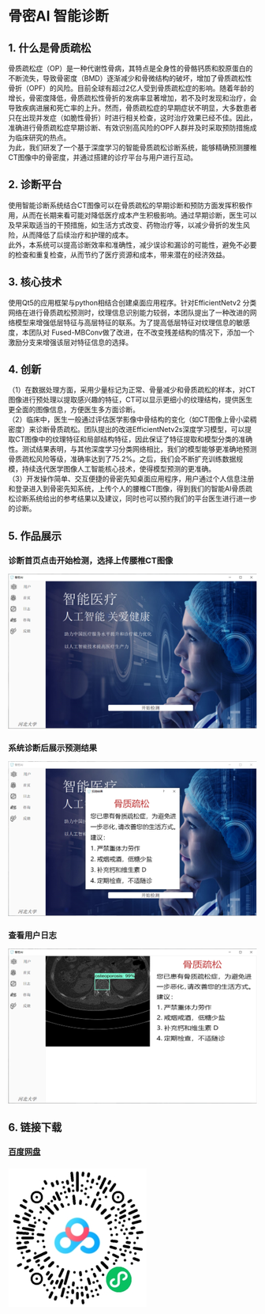 # 骨密AI 智能诊断
## 1. 什么是骨质疏松
骨质疏松症（OP）是一种代谢性骨病，其特点是全身性的骨骼钙质和胶原蛋白的不断流失，导致骨密度（BMD）逐渐减少和骨微结构的破坏，增加了骨质疏松性骨折（OPF）的风险。目前全球有超过2亿人受到骨质疏松症的影响。随着年龄的增长，骨密度降低，骨质疏松性骨折的发病率显著增加，若不及时发现和治疗，会导致疾病进展和死亡率的上升。然而，骨质疏松症的早期症状不明显，大多数患者只在出现并发症（如脆性骨折）时进行相关检查，这时治疗效果已经不佳。因此，准确进行骨质疏松症早期诊断、有效识别高风险的OPF人群并及时采取预防措施成为临床研究的热点。<br/>
为此，我们研发了一个基于深度学习的智能骨质疏松诊断系统，能够精确预测腰椎CT图像中的骨密度，并通过搭建的诊疗平台与用户进行互动。
## 2. 诊断平台
使用智能诊断系统结合CT图像可以在骨质疏松的早期诊断和预防方面发挥积极作用，从而在长期来看可能对降低医疗成本产生积极影响。通过早期诊断，医生可以及早采取适当的干预措施，如生活方式改变、药物治疗等，以减少骨折的发生风险，从而降低了后续治疗和护理的成本。<br/> 
此外，本系统可以提高诊断效率和准确性，减少误诊和漏诊的可能性，避免不必要的检查和重复检查，从而节约了医疗资源和成本，带来潜在的经济效益。
## 3. 核心技术
使用Qt5的应用框架与python相结合创建桌面应用程序。针对EfficientNetv2 分类网络在进行骨质疏松预测时，纹理信息识别能力较弱，本团队提出了一种改进的网络模型来增强低层特征与高层特征的联系。为了提高低层特征对纹理信息的敏感度，本团队对 Fused-MBConv做了改进，在不改变残差结构的情况下，添加一个激励分支来增强该层对特征信息的选择。
## 4. 创新
（1）在数据处理方面，采用少量标记为正常、骨量减少和骨质疏松的样本，对CT图像进行预处理以提取感兴趣的特征，CT可以显示更细小的纹理结构，提供医生更全面的图像信息，方便医生多方面诊断。<br/> 
（2）临床中，医生一般通过评估医学影像中骨结构的变化（如CT图像上骨小梁稠密度）来诊断骨质疏松。团队提出的改进EfficientNetv2s深度学习模型，可以提取CT图像中的纹理特征和局部结构特征，因此保证了特征提取和模型分类的准确性。测试结果表明，与其他深度学习分类网络相比，我们的模型能够更准确地预测骨质疏松风险等级，准确率达到了75.2%。之后，我们会不断扩充训练数据规模，持续迭代医学图像人工智能核心技术，使得模型预测的更准确。<br/> 
（3）开发操作简单、交互便捷的骨密先知桌面应用程序，用户通过个人信息注册和登录进入到骨密先知系统，上传个人的腰椎CT图像，得到我们的智能AI骨质疏松诊断系统给出的参考结果以及建议，同时也可以预约我们的平台医生进行进一步的诊断。<br/> 
## 5. 作品展示
### 诊断首页点击开始检测，选择上传腰椎CT图像
![image](https://github.com/WWMoonl/Moon/blob/main/%E9%A6%96%E9%A1%B5.png)
### 系统诊断后展示预测结果
![image](https://github.com/WWMoonl/Moon/blob/main/%E7%BB%93%E6%9E%9C.png)
### 查看用户日志
![image](https://github.com/WWMoonl/Moon/blob/main/%E6%97%A5%E5%BF%97.png)
## 6. 链接下载
### [百度网盘](https://pan.baidu.com/s/1YlXJvmVukncn4B66REToLg?pwd=8s6i)
### ![image](https://github.com/WWMoonl/Moon/blob/main/%E7%BD%91%E7%9B%98%E9%93%BE%E6%8E%A5.jpg)

